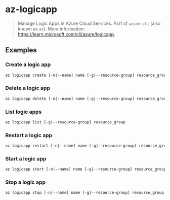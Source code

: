 # az-logicapp

> Manage Logic Apps in Azure Cloud Services. Part of `azure-cli` (also known as `az`). More information: <https://learn.microsoft.com/cli/azure/logicapp>.

## Examples

### Create a logic app

```bash
az logicapp create [-n|--name] name [-g|--resource-group] resource_group [-s|--storage-account] storage_account
```

### Delete a logic app

```bash
az logicapp delete [-n|--name] name [-g|--resource-group] resource_group
```

### List logic apps

```bash
az logicapp list [-g|--resource-group] resource_group
```

### Restart a logic app

```bash
az logicapp restart [-n|--name] name [-g|--resource-group] resource_group
```

### Start a logic app

```bash
az logicapp start [-n|--name] name [-g|--resource-group] resource_group
```

### Stop a logic app

```bash
az logicapp stop [-n|--name] name [-g|--resource-group] resource_group
```
